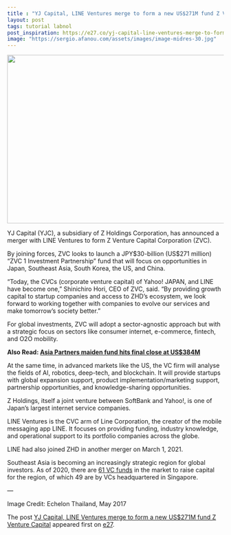 ```yaml
---
title : "YJ Capital, LINE Ventures merge to form a new US$271M fund Z Venture Capital"
layout: post
tags: tutorial labnol
post_inspiration: https://e27.co/yj-capital-line-ventures-merge-to-form-a-new-us271m-fund-20210401/
image: "https://sergio.afanou.com/assets/images/image-midres-30.jpg"
---
```


<img loading="lazy" class="size-full wp-image-412874 aligncenter" src="https://e27.co/wp-content/uploads/2021/04/download-2.jpeg" alt="" width="690" height="392" />
<p>YJ Capital (YJC), a subsidiary of Z Holdings Corporation, has announced a merger with LINE Ventures to form Z Venture Capital Corporation (ZVC).</p>
<p>By joining forces, ZVC looks to launch a JPY$30-billion (US$271 million) &#8220;ZVC 1 Investment Partnership” fund that will focus on opportunities in Japan, Southeast Asia, South Korea, the US, and China.</p>
<p>&#8220;Today, the CVCs (corporate venture capital) of Yahoo! JAPAN, and LINE have become one,&#8221; Shinichiro Hori, CEO of ZVC, said. &#8220;By providing growth capital to startup companies and access to ZHD&#8217;s ecosystem, we look forward to working together with companies to evolve our services and make tomorrow’s society better.&#8221;</p>
<p>For global investments, ZVC will adopt a sector-agnostic approach but with a strategic focus on sectors like consumer internet, e-commerce, fintech, and O2O mobility.</p>
<p><strong>Also Read: <a rel="follow" href="https://e27.co/asia-partnerss-maiden-fund-hits-final-close-at-us384m-20210304/">Asia Partners maiden fund hits final close at US$384M</a></strong></p>
<p>At the same time, in advanced markets like the US, the VC firm will analyse the fields of AI, robotics, deep-tech, and blockchain. It will provide startups with global expansion support, product implementation/marketing support, partnership opportunities, and knowledge-sharing opportunities.</p>
<p>Z Holdings, itself a joint venture between SoftBank and Yahoo!, is one of Japan&#8217;s largest internet service companies.</p>
<p>LINE Ventures is the CVC arm of Line Corporation, the creator of the mobile messaging app LINE. It focuses on providing funding, industry knowledge, and operational support to its portfolio companies across the globe.</p>
<p>LINE had also joined ZHD in another merger on March 1, 2021.</p>
<p>Southeast Asia is becoming an increasingly strategic region for global investors. As of 2020, there are <a rel="follow" href="https://www.dealstreetasia.com/stories/sea-vc-funds-q3-review-213985/#:~:text=Beyond%20closed%20funds%2C%20there%20are,total%20target%20of%20%241%20billion.">61 VC funds</a> in the market to raise capital for the region, of which 49 are by VCs headquartered in Singapore.</p>
<p>&#8212;</p>
<p>Image Credit: Echelon Thailand, May 2017</p>
<p>The post <a rel="nofollow" href="https://e27.co/yj-capital-line-ventures-merge-to-form-a-new-us271m-fund-20210401/">YJ Capital, LINE Ventures merge to form a new US$271M fund Z Venture Capital</a> appeared first on <a rel="nofollow" href="https://e27.co">e27</a>.</p>
